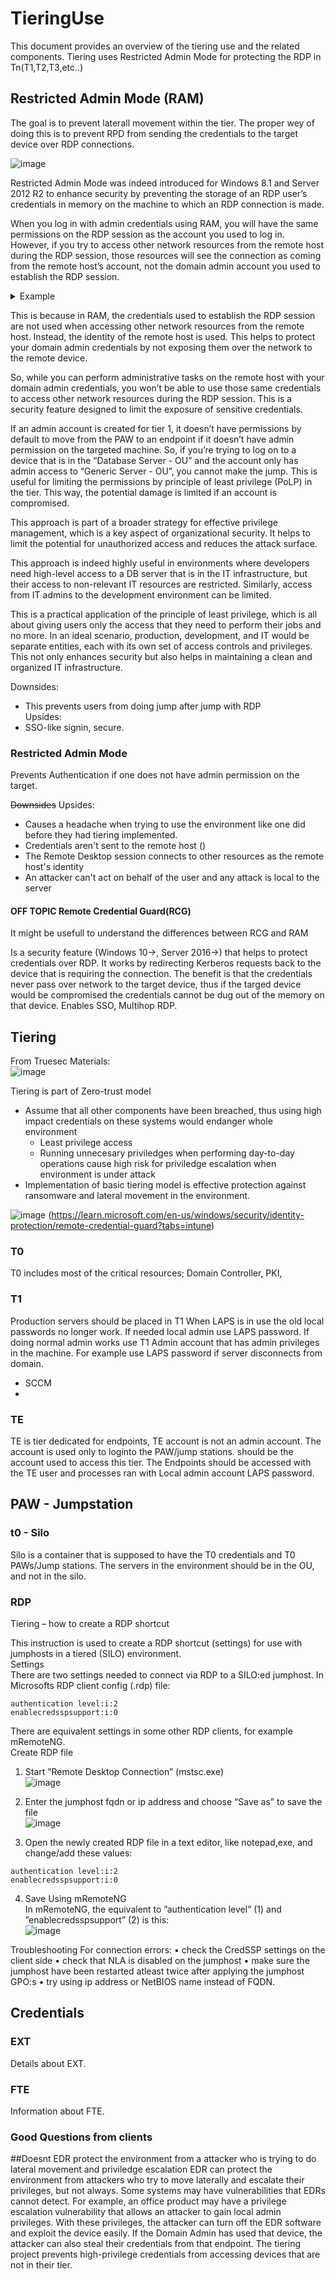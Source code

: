# TieringUse

This document provides an overview of the tiering use and the related components.
Tiering uses Restricted Admin Mode for protecting the RDP in Tn(T1,T2,T3,etc..)

## Restricted Admin Mode (RAM)

The goal is to prevent laterall movement within the tier. The proper wey of doing this is to prevent RPD from sending the credentials to the target device over RDP connections.

![image](https://github.com/LehtiniemiJ/TieringUse/assets/44233030/4081014d-86eb-4cee-b8ba-edb84ed8c1dc)


Restricted Admin Mode was indeed introduced for Windows 8.1 and Server 2012 R2 to enhance security by preventing the storage of an RDP user’s credentials in memory on the machine to which an RDP connection is made.
  
When you log in with admin credentials using RAM, you will have the same permissions on the RDP session as the account you used to log in. However, if you try to access other network resources from the remote host during the RDP session, those resources will see the connection as coming from the remote host’s account, not the domain admin account you used to establish the RDP session.

<details>
  <summary>Example</summary>

  
 An admin using Tier 0 (T0) Admin credentials jumps from a Privileged Access Workstation (PAW) to a non-primary Domain Controller (DC), they face issues when trying to use the Group Policy Object (GPO) editing tool.  
This is because the GPO editing tool tries to authenticate to the Primary Domain Controller (PDC) using the credentials on the DC. However, in Restricted Admin Mode (RAM), the DC can’t authenticate any further, which results in the buttons being grayed out.  

 --- 
</details>




This is because in RAM, the credentials used to establish the RDP session are not used when accessing other network resources from the remote host. Instead, the identity of the remote host is used. This helps to protect your domain admin credentials by not exposing them over the network to the remote device.

So, while you can perform administrative tasks on the remote host with your domain admin credentials, you won’t be able to use those same credentials to access other network resources during the RDP session. This is a security feature designed to limit the exposure of sensitive credentials.

If an admin account is created for tier 1, it doesn’t have permissions by default to move from the PAW to an endpoint if it doesn’t have admin permission on the targeted machine. So, if you’re trying to log on to a device that is in the “Database Server - OU” and the account only has admin access to “Generic Server - OU”, you cannot make the jump. This is useful for limiting the permissions by principle of least privilege (PoLP) in the tier. This way, the potential damage is limited if an account is compromised.  
  
This approach is part of a broader strategy for effective privilege management, which is a key aspect of organizational security. It helps to limit the potential for unauthorized access and reduces the attack surface.  
 
This approach is indeed highly useful in environments where developers need high-level access to a DB server that is in the IT infrastructure, but their access to non-relevant IT resources are restricted. Similarly, access from IT admins to the development environment can be limited.  

This is a practical application of the principle of least privilege, which is all about giving users only the access that they need to perform their jobs and no more. In an ideal scenario, production, development, and IT would be separate entities, each with its own set of access controls and privileges. This not only enhances security but also helps in maintaining a clean and organized IT infrastructure.

Downsides:  
 - This prevents users from doing jump after jump with RDP  
Upsides:
 - SSO-like signin, secure.

   
### Restricted Admin Mode 
Prevents Authentication if one does not have admin permission on the target.

~~Downsides~~ Upsides:  
 - Causes a headache when trying to use the environment like one did before they had tiering implemented.
 - Credentials aren't sent to the remote host ()
 - The Remote Desktop session connects to other resources as the remote host's identity
 - An attacker can't act on behalf of the user and any attack is local to the server


#### OFF TOPIC Remote Credential Guard(RCG)

It might be usefull to understand the differences between RCG and RAM

Is a security feature (Windows 10->, Server 2016->) that helps to protect credentials over RDP. It works by redirecting Kerberos requests back to the device that is requiring the connection. The benefit is that the credentials never pass over network to the target device, thus if the targed device would be compromised the credentials cannot be dug out of the memory on that device. Enables SSO, Multihop RDP.   



## Tiering
From Truesec Materials:  
![image](https://github.com/LehtiniemiJ/TieringUse/assets/44233030/04600c25-05b8-4133-a25f-c4bf0fe8838d)



Tiering is part of Zero-trust model  
 - Assume that all other components have been breached, thus using high impact credentials on these systems would endanger whole environment  
   - Least privilege access  
   - Running unnecesary priviledges when performing day-to-day operations cause high risk for priviledge escalation when environment is under attack  
 - Implementation of basic tiering model is effective protection against ransomware and lateral movement in the environment.  


![image](https://github.com/LehtiniemiJ/TieringUse/assets/44233030/04ba8b72-9536-4989-b7c3-b4b00285eeb1)
(https://learn.microsoft.com/en-us/windows/security/identity-protection/remote-credential-guard?tabs=intune)

### T0

T0 includes most of the critical resources; Domain Controller, PKI, 

### T1

Production servers should be placed in T1
When LAPS is in use the old local passwords no longer work. If needed local admin use LAPS password. If doing normal admin works use T1 Admin account that has admin privileges in the machine.  For example use LAPS password if server disconnects from domain.

- SCCM
- 

### TE

TE is tier dedicated for endpoints, TE account is not an admin account. The account is used only to loginto the PAW/jump stations. should be the account used to access this tier. The Endpoints should be accessed with the TE user and processes ran with  Local admin account LAPS password. 

## PAW - Jumpstation


### t0 - Silo 

Silo is a container that is supposed to have the T0 credentials and T0 PAWs/Jump stations. The servers in the environment should be in the OU, and not in the silo.

### RDP

Tiering – how to create a RDP shortcut

This instruction is used to create a RDP shortcut (settings) for use with jumphosts in a tiered (SILO) environment.  
Settings  
There are two settings needed to connect via RDP to a SILO:ed jumphost. In Microsofts RDP client config (.rdp) file:  
```
authentication level:i:2  
enablecredsspsupport:i:0  
```
There are equivalent settings in some other RDP clients, for example mRemoteNG.  
Create RDP file  
1.	Start ”Remote Desktop Connection” (mstsc.exe)  
 ![image](https://github.com/LehtiniemiJ/TieringUse/assets/44233030/ab5954d4-510b-4109-8a30-fab450496058)

2.	Enter the jumphost fqdn or ip address and choose “Save as” to save the file  
 ![image](https://github.com/LehtiniemiJ/TieringUse/assets/44233030/c996c218-4496-470c-8f89-72b7a2083be9)
3.	Open the newly created RDP file in a text editor, like notepad,exe, and change/add these values:  
 ```
 authentication level:i:2  
 enablecredsspsupport:i:0
```
4.	Save
Using mRemoteNG  
In mRemoteNG, the equivalent to ”authentication level” (1) and ”enablecredsspsupport” (2) is this:  
![image](https://github.com/LehtiniemiJ/TieringUse/assets/44233030/d45d7ae7-5783-4f2e-9d73-4bc57ab299a2)

 
Troubleshooting
For connection errors:
•	check the CredSSP settings on the client side
•	check that NLA is disabled on the jumphost
•	make sure the jumphost have been restarted atleast twice after applying the jumphost GPO:s
•	try using ip address or NetBIOS name instead of FQDN. 

## Credentials

### EXT

Details about EXT.

### FTE

Information about FTE.


### Good Questions from clients

##Doesnt EDR protect the environment from a attacker who is trying to do lateral movement and priviledge escalation
EDR can protect the environment from attackers who try to move laterally and escalate their privileges, but not always. Some systems may have vulnerabilities that EDRs cannot detect. For example, an office product may have a privilege escalation vulnerability that allows an attacker to gain local admin privileges. With these privileges, the attacker can turn off the EDR software and exploit the device easily. If the Domain Admin has used that device, the attacker can also steal their credentials from that endpoint. The tiering project prevents high-privilege credentials from accessing devices that are not in their tier.
